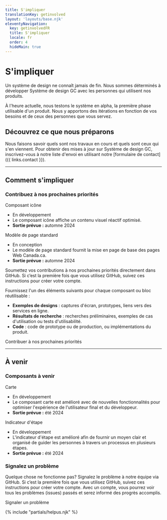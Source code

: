 ```yaml
---
title: S'impliquer
translationKey: getinvolved
layout: 'layouts/base.njk'
eleventyNavigation:
  key: getinvolvedFR
  title: S'impliquer
  locale: fr
  order: 4
  hideMain: true
---
```


# S'impliquer

Un système de design ne connaît jamais de fin. Nous sommes déterminés à développer Système de design GC avec les personnes qui utilisent nos produits.

À l'heure actuelle, nous testons le système en alpha, la première phase utilisable d'un produit. Nous y apportons des itérations en fonction de vos besoins et de ceux des personnes que vous servez.

## Découvrez ce que nous préparons

Nous faisons savoir quels sont nos travaux en cours et quels sont ceux qui s'en viennent. Pour obtenir des mises à jour sur Système de design GC, inscrivez-vous à notre liste d'envoi en utilisant notre [formulaire de contact]({{ links.contact }}).

<hr/>

## Comment s'impliquer

### Contribuez à nos prochaines priorités

<div>
  <gcds-heading tag="h4" margin-bottom="0">Composant icône</gcds-heading>
  <ul class="mb-400">
    <li>En développement</li>
    <li>Le composant icône affiche un contenu visuel réactif optimisé.</li>
    <li><strong>Sortie prévue :</strong> automne 2024</li>
  </ul>
</div>

<div>
  <gcds-heading tag="h4" margin-bottom="0">Modèle de page standard</gcds-heading>
  <ul class="mb-400">
    <li>En conception</li>
    <li>Le modèle de page standard fournit la mise en page de base des pages Web Canada.ca.</li>
    <li><strong>Sortie prévue :</strong> automne 2024</li>
  </ul>
</div>

Soumettez vos contributions à nos prochaines priorités directement dans GitHub. Si c’est la première fois que vous utilisez GitHub, suivez ces <gcds-link href="{{ links.githubGetStarted }}" external>instructions</gcds-link> pour créer votre compte.

Fournissez l'un des éléments suivants pour chaque composant ou bloc réutilisable :

- **Exemples de designs** : captures d'écran, prototypes, liens vers des services en ligne.
- **Résultats de recherche** : recherches préliminaires, exemples de cas d'utilisation ou tests d'utilisabilité.
- **Code** : code de prototype ou de production, ou implémentations du produit.

<gcds-link href="{{ links.githubCompsPriority }}" external>Contribuer à nos prochaines priorités</gcds-link>

<hr/>

## À venir

### Composants à venir

<div>
  <gcds-heading tag="h4" margin-bottom="0">Carte</gcds-heading>
  <ul class="mb-400">
    <li>En développement</li>
    <li>Le composant carte est amélioré avec de nouvelles fonctionnalités pour optimiser l'expérience de l'utilisateur final et du développeur.</li>
    <li><strong>Sortie prévue :</strong> été 2024</li>
  </ul>
</div>

<div>
  <gcds-heading tag="h4" margin-bottom="0">Indicateur d'étape</gcds-heading>
  <ul class="mb-400">
    <li>En développement</li>
    <li>L'indicateur d'étape est amélioré afin de fournir un moyen clair et organisé de guider les personnes à travers un processus en plusieurs étapes.</li>
    <li><strong>Sortie prévue :</strong> été 2024</li>
  </ul>
</div>

### Signalez un problème

Quelque chose ne fonctionne pas? Signalez le problème à notre équipe via GitHub. Si c’est la première fois que vous utilisez GitHub, suivez ces <gcds-link href="{{ links.githubGetStarted }}" external>instructions</gcds-link> pour créer votre compte. Avec un compte, vous pourrez voir tous les problèmes (issues) passés et serez informé des progrès accomplis.

<gcds-link href="{{ links.githubCompsBug }}" external>Signaler un problème</gcds-link>

{% include "partials/helpus.njk" %}
